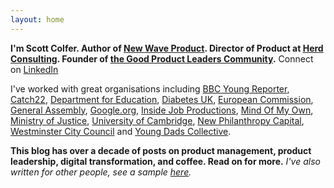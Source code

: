 ```yaml
---
layout: home
---
```

 
**I'm Scott Colfer. Author of [New Wave Product](https://scottcolfer.com/new-wave-product/). Director of Product at [Herd Consulting](https://herd.consulting/). Founder of [the Good Product Leaders Community](https://product-leaders.community/).** Connect on [LinkedIn](https://www.linkedin.com/in/scottcolfer/)

I've worked with great organisations including [BBC Young Reporter](https://www.bbc.co.uk/news/education-46131593), [Catch22](https://www.catch-22.org.uk/), [Department for Education](https://www.gov.uk/government/organisations/department-for-education), [Diabetes UK](https://www.diabetes.org.uk/), [European Commission](https://ec.europa.eu/commission/index_en), [General Assembly](https://generalassemb.ly/), [Google.org](https://www.google.org/), [Inside Job Productions](https://www.insidejobproductions.co.uk/), [Mind Of My Own](https://mindofmyown.org.uk/), [Ministry of Justice](https://www.gov.uk/government/organisations/ministry-of-justice/), [University of Cambridge](https://www.cam.ac.uk/), [New Philanthropy Capital](https://www.thinknpc.org/), [Westminster City Council](https://www.westminster.gov.uk/digital-blog/my-first-100-days-head-product-westminster-city-council-part-1) and [Young Dads Collective](https://www.familyandchildcaretrust.org/young-dads-collective).

**This blog has over a decade of posts on product management, product leadership, digital transformation, and coffee. Read on for more.** *I've also written for other people, see a sample [here](https://scottcolfer.com/writing/).*
